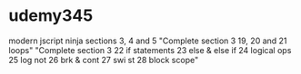 # udemy345
modern jscript ninja sections 3, 4 and 5
"Complete section 3 19, 20 and 21 loops"
"Complete section 3 22 if statements 23 else & else if 24 logical ops  25 log not  26 brk & cont  27 swi st  28 block scope"